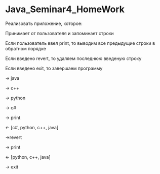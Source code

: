 # Java_Seminar4_HomeWork

Реализовать приложение, которое:

Принимает от пользователя и запоминает строки

Если пользователь ввел print, то выводим все предыдущие строки в обратном порядке

Если введено revert, то удаляем последнюю введеную строку

Если введено exit, то завершаем программу

  -> java
  
  -> c++
  
  -> python
  
  -> c#
  
  -> print
  
  <- [c#, python, c++, java]
  
  ->revert
  
  -> print
  
  <- [python, c++, java]
  
  -> exit
